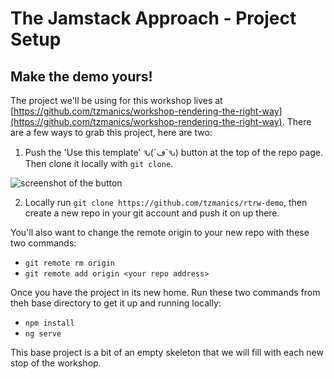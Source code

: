# The Jamstack Approach - Project Setup

## Make the demo yours!

The project we'll be using for this workshop lives at [https://github.com/tzmanics/workshop-rendering-the-right-way](https://github.com/tzmanics/workshop-rendering-the-right-way). There are a few ways to grab this project, here are two:

1. Push the 'Use this template' ԅ(´ڡ\`ԅ) button at the top of the repo page. Then clone it locally with `git clone`.

![screenshot of the button](https://res.cloudinary.com/dzkoxrsdj/image/upload/v1605530823/Screen_Shot_2020-11-16_at_7.45.01_AM_ew2fhe.jpg)

2. Locally run `git clone https://github.com/tzmanics/rtrw-demo`, then create a new repo in your git account and push it on up there.

You'll also want to change the remote origin to your new repo with these two commands:

- `git remote rm origin`
- `git remote add origin <your repo address>`

Once you have the project in its new home. Run these two commands from theh base directory to get it up and running locally:

- `npm install`
- `ng serve`

This base project is a bit of an empty skeleton that we will fill with each new stop of the workshop.
